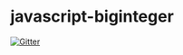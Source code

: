 # javascript-biginteger

[![Gitter](https://badges.gitter.im/silentmatt/javascript-biginteger.svg)](https://gitter.im/silentmatt/javascript-biginteger?utm_source=badge&utm_medium=badge&utm_campaign=pr-badge&utm_content=badge)